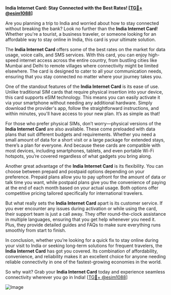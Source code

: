 **India Internet Card: Stay Connected with the Best Rates! [[TG💪+ @esim1088](https://t.me/s/esim1088)]**

Are you planning a trip to India and worried about how to stay connected without breaking the bank? Look no further than the **India Internet Card**! Whether you're a tourist, a business traveler, or someone looking for an affordable way to stay online in India, this card is your ultimate solution.

The **India Internet Card** offers some of the best rates on the market for data usage, voice calls, and SMS services. With this card, you can enjoy high-speed internet access across the entire country, from bustling cities like Mumbai and Delhi to remote villages where connectivity might be limited elsewhere. The card is designed to cater to all your communication needs, ensuring that you stay connected no matter where your journey takes you.

One of the standout features of the **India Internet Card** is its ease of use. Unlike traditional SIM cards that require physical insertion into your device, this card supports eSIM technology. This means you can easily activate it via your smartphone without needing any additional hardware. Simply download the provider's app, follow the straightforward instructions, and within minutes, you'll have access to your new plan. It’s as simple as that!

For those who prefer physical SIMs, don’t worry—physical versions of the **India Internet Card** are also available. These come preloaded with data plans that suit different budgets and requirements. Whether you need a small amount of data for a short visit or a large package for extended stays, there’s a plan for everyone. And because these cards are compatible with most devices, including smartphones, tablets, and even portable Wi-Fi hotspots, you’re covered regardless of what gadgets you bring along.

Another great advantage of the **India Internet Card** is its flexibility. You can choose between prepaid and postpaid options depending on your preference. Prepaid plans allow you to pay upfront for the amount of data or talk time you want, while postpaid plans give you the convenience of paying at the end of each month based on your actual usage. Both options offer competitive pricing tailored specifically for international travelers.

But what really sets the **India Internet Card** apart is its customer service. If you ever encounter any issues during activation or while using the card, their support team is just a call away. They offer round-the-clock assistance in multiple languages, ensuring that you get help whenever you need it. Plus, they provide detailed guides and FAQs to make sure everything runs smoothly from start to finish.

In conclusion, whether you’re looking for a quick fix to stay online during your visit to India or seeking long-term solutions for frequent travelers, the **India Internet Card** has got you covered. Its combination of affordability, convenience, and reliability makes it an excellent choice for anyone needing reliable connectivity in one of the fastest-growing economies in the world.

So why wait? Grab your **India Internet Card** today and experience seamless connectivity wherever you go in India! [[TG💪+ @esim1088](https://t.me/s/esim1088)]

![Image](https://i.postimg.cc/Y0z9fWf4/image.png)